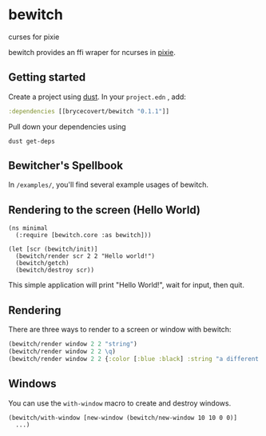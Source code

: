 # bewitch
curses for pixie

bewitch provides an ffi wraper for ncurses in [pixie](https://github.com/pixie-lang/pixie).

## Getting started

Create a project using [dust](https://github.com/pixie-lang/dust). 
In your ```project.edn``` , add:
```clojure
:dependencies [[brycecovert/bewitch "0.1.1"]]
```

Pull down your dependencies using
```
dust get-deps
```

## Bewitcher's Spellbook

In ```/examples/```, you'll find several example usages of bewitch.

## Rendering to the screen (Hello World)
```
(ns minimal
  (:require [bewitch.core :as bewitch]))

(let [scr (bewitch/init)]
  (bewitch/render scr 2 2 "Hello world!")
  (bewitch/getch)
  (bewitch/destroy scr))
```

This simple application will print "Hello World!", wait for input, then quit.

## Rendering

There are three ways to render to a screen or window with bewitch:
```clojure
(bewitch/render window 2 2 "string")
(bewitch/render window 2 2 \q)
(bewitch/render window 2 2 {:color [:blue :black] :string "a different string"})
```

## Windows

You can use the ```with-window``` macro to create and destroy windows.
```
(bewitch/with-window [new-window (bewitch/new-window 10 10 0 0)]
  ...)
```



